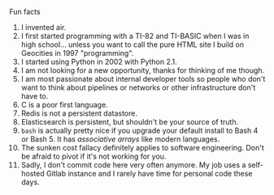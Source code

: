 Fun facts


1. I invented air.
2. I first started programming with a TI-82 and TI-BASIC when I was in high school... unless you want to call the pure HTML site I build on Geocities in 1997  "programming".
3. I started using Python in 2002 with Python 2.1.
4. I am not looking for a new opportunity, thanks for thinking of me though.
5. I am most passionate about internal developer tools so people who don't want to think about pipelines or networks or other infrastructure don't have to.
8. C is a poor first language.
9. Redis is not a persistent datastore.
10. Elasticsearch is persistent, but shouldn't be your source of truth.
11. `bash` is actually pretty nice if you upgrade your default install to Bash 4 or Bash 5. It has _associative arrays_ like modern languages.
12. The sunken cost fallacy definitely applies to software engineering. Don't be afraid to pivot if it's not working for you.
13. Sadly, I don't commit code here very often anymore. My job uses a self-hosted Gitlab instance and I rarely have time for personal code these days. 

